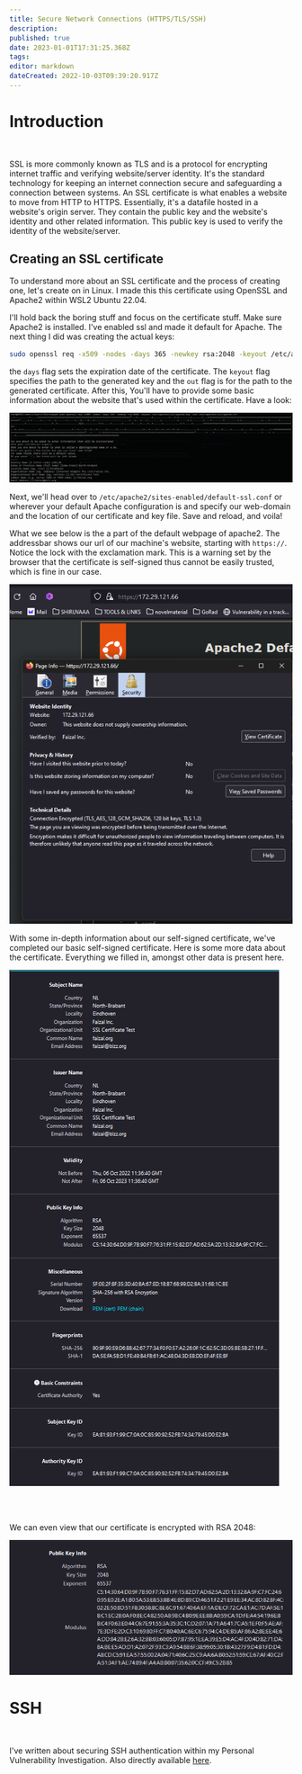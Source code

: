 ```yaml
---
title: Secure Network Connections (HTTPS/TLS/SSH)
description: 
published: true
date: 2023-01-01T17:31:25.368Z
tags: 
editor: markdown
dateCreated: 2022-10-03T09:39:20.917Z
---
```


# Introduction 
<br />

SSL is more commonly known as TLS and is a protocol for encrypting internet traffic and verifying website/server identity. It's the standard technology for keeping an internet connection secure and safeguarding a connection between systems. An SSL certificate is what enables a website to move from HTTP to HTTPS. Essentially, it's a datafile hosted in a website's origin server. They contain the public key and the website's identity and other related information. This public key is used to verify the identity of the website/server. 
<br />

## Creating an SSL certificate
To understand more about an SSL certificate and the process of creating one, let's create on in Linux.
I made this this certificate using OpenSSL and Apache2 within WSL2 Ubuntu 22.04.
<br />

I'll hold back the boring stuff and focus on the certificate stuff. Make sure Apache2 is installed. I've enabled ssl and made it default for Apache. The next thing I did was creating the actual keys:

```bash
sudo openssl req -x509 -nodes -days 365 -newkey rsa:2048 -keyout /etc/apache2/ssl/apache.key -out /etc/apache2/ssl/apache.crt
```

the `days` flag sets the expiration date of the certificate. The `keyout` flag specifies the path to the generated key and the `out` flag is for the path to the generated certificate. After this, You'll have to provide some basic information about the website that's used within the certificate. Have a look:


![self-ssl1.png](/bok/self-ssl1.png)
<br />

Next, we'll head over to `/etc/apache2/sites-enabled/default-ssl.conf` or wherever your default Apache configuration is and specify our web-domain and the location of our certificate and key file. Save and reload, and voila!

What we see below is the a part of the default webpage of apache2. The addressbar shows our url of our machine's website, starting with `https://`. Notice the lock with the exclamation mark. This is a warning set by the browser that the certificate is self-signed thus cannot be easily trusted, which is fine in our case.

![self-ssl2.png](/bok/self-ssl2.png)
<br />

With some in-depth information about our self-signed certificate, we've completed our basic self-signed certificate. 
Here is some more data about the certificate. Everything we filled in, amongst other data is present here.

![self-ssl3.png](/bok/self-ssl3.png)

<br />
<br />

We can even view that our certificate is encrypted with RSA 2048:

![self-ssl4.png](/bok/self-ssl4.png)

# SSH
<br />

I've written about securing SSH authentication within my Personal Vulnerability Investigation. Also directly available [here](https://stories.shiruvaaa.net/home-server-security/#ssh).

<br />